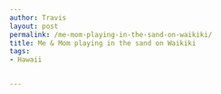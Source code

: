 ```yaml
---
author: Travis
layout: post
permalink: /me-mom-playing-in-the-sand-on-waikiki/
title: Me & Mom playing in the sand on Waikiki
tags:
- Hawaii


---
```


<figure>
	<img src="http://silasq.com/uploads/2013/02/2012-10-31-18.37.43-1024x1024.jpg" alt="">	
	<figcaption></figcaption>
</figure>
